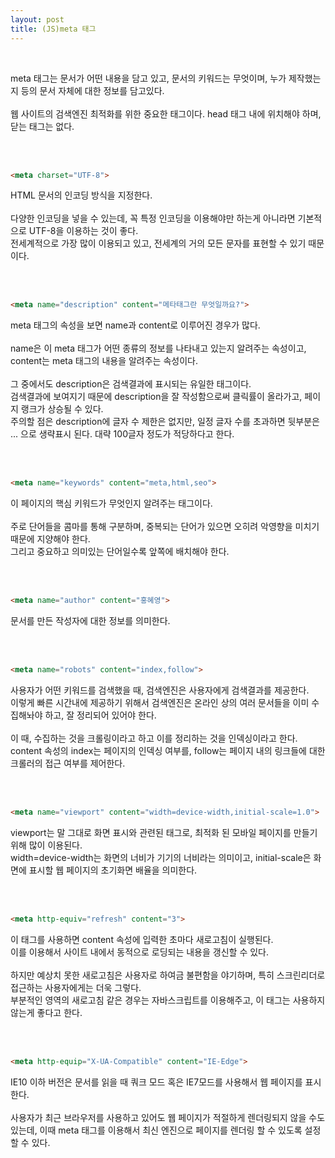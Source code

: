 ```yaml
---
layout: post
title: (JS)meta 태그
---
```

<br>

meta 태그는 문서가 어떤 내용을 담고 있고, 문서의 키워드는 무엇이며, 누가 제작했는지 등의 문서 자체에 대한 정보를 담고있다.  
<br>
웹 사이트의 검색엔진 최적화를 위한 중요한 태그이다. head 태그 내에 위치해야 하며, 닫는 태그는 없다.


<br>
<br>


``` html
<meta charset="UTF-8">
```
HTML 문서의 인코딩 방식을 지정한다.  
<br>
다양한 인코딩을 넣을 수 있는데, 꼭 특정 인코딩을 이용해야만 하는게 아니라면 기본적으로 UTF-8을 이용하는 것이 좋다.  
전세계적으로 가장 많이 이용되고 있고, 전세계의 거의 모든 문자를 표현할 수 있기 때문이다.

<br>
<br>


``` html
<meta name="description" content="메타태그란 무엇일까요?">
```
meta 태그의 속성을 보면 name과 content로 이루어진 경우가 많다.  
<br>
name은 이 meta 태그가 어떤 종류의 정보를 나타내고 있는지 알려주는 속성이고, content는 meta 태그의 내용을 알려주는 속성이다.  
<br>
그 중에서도 description은 검색결과에 표시되는 유일한 태그이다.  
검색결과에 보여지기 때문에 description을 잘 작성함으로써 클릭률이 올라가고, 페이지 랭크가 상승될 수 있다.  
주의할 점은 description에 글자 수 제한은 없지만, 일정 글자 수를 초과하면 뒷부분은 ... 으로 생략표시 된다. 대략 100글자 정도가 적당하다고 한다.

<br>
<br>


``` html
<meta name="keywords" content="meta,html,seo">
```
이 페이지의 핵심 키워드가 무엇인지 알려주는 태그이다.  
<br>
주로 단어들을 콤마를 통해 구분하며, 중복되는 단어가 있으면 오히려 악영향을 미치기 때문에 지양해야 한다.  
그리고 중요하고 의미있는 단어일수록 앞쪽에 배치해야 한다.

<br>
<br>


``` html
<meta name="author" content="홍혜영">
```
문서를 만든 작성자에 대한 정보를 의미한다.

<br>
<br>


``` html
<meta name="robots" content="index,follow">
```
사용자가 어떤 키워드를 검색했을 때, 검색엔진은 사용자에게 검색결과를 제공한다.  
이렇게 빠른 시간내에 제공하기 위해서 검색엔진은 온라인 상의 여러 문서들을 이미 수집해놔야 하고, 잘 정리되어 있어야 한다.  
<br>
이 때, 수집하는 것을 크롤링이라고 하고 이를 정리하는 것을 인덱싱이라고 한다.  
content 속성의 index는 페이지의 인덱싱 여부를, follow는 페이지 내의 링크들에 대한 크롤러의 접근 여부를 제어한다. 

<br>
<br>


``` html
<meta name="viewport" content="width=device-width,initial-scale=1.0">
```
viewport는 말 그대로 화면 표시와 관련된 태그로, 최적화 된 모바일 페이지를 만들기 위해 많이 이용된다.  
width=device-width는 화면의 너비가 기기의 너비라는 의미이고, initial-scale은 화면에 표시할 웹 페이지의 초기화면 배율을 의미한다.

<br>
<br>


``` html
<meta http-equiv="refresh" content="3">
```
이 태그를 사용하면 content 속성에 입력한 초마다 새로고침이 실행된다.  
이를 이용해서 사이트 내에서 동적으로 로딩되는 내용을 갱신할 수 있다.  
<br>
하지만 예상치 못한 새로고침은 사용자로 하여금 불편함을 야기하며, 특히 스크린리더로 접근하는 사용자에게는 더욱 그렇다.  
부분적인 영역의 새로고침 같은 경우는 자바스크립트를 이용해주고, 이 태그는 사용하지 않는게 좋다고 한다. 

<br>
<br>


``` html
<meta http-equip="X-UA-Compatible" content="IE-Edge">
```
IE10 이하 버전은 문서를 읽을 때 쿼크 모드 혹은 IE7모드를 사용해서 웹 페이지를 표시한다.  
<br>
사용자가 최근 브라우저를 사용하고 있어도 웹 페이지가 적절하게 렌더링되지 않을 수도 있는데, 이때 meta 태그를 이용해서 최신 엔진으로 페이지를 렌더링 할 수 있도록 설정할 수 있다. 





<br>
